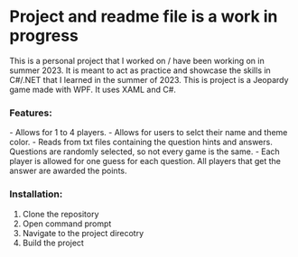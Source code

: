 <h1>Project and readme file is a work in progress</h1>

This is a personal project that I worked on / have been working on in summer 2023. It is meant to act as practice and showcase the skills in C#/.NET that I learned in the summer of 2023. This is project is a Jeopardy game made with WPF. It uses XAML and C#. 

<h3>Features:</h3>
- Allows for 1 to 4 players.
- Allows for users to selct their name and theme color.
- Reads from txt files containing the question hints and answers. Questions are randomly selected, so not every game is the same.
- Each player is allowed for one guess for each question. All players that get the answer are awarded the points.

<h3>Installation:</h3>
<ol>
  <li>Clone the repository</li>
  <li>Open command prompt</li>
  <li>Navigate to the project direcotry</li>
  <li>Build the project</li>
</ol>
